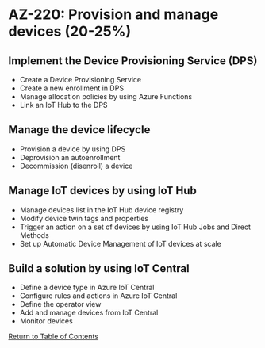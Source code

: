 # AZ-220: Provision and manage devices (20-25%)
## Implement the Device Provisioning Service (DPS)
- Create a Device Provisioning Service
- Create a new enrollment in DPS
- Manage allocation policies by using Azure Functions
- Link an IoT Hub to the DPS

## Manage the device lifecycle
- Provision a device by using DPS
- Deprovision an autoenrollment
- Decommission (disenroll) a device

## Manage IoT devices by using IoT Hub
- Manage devices list in the IoT Hub device registry
- Modify device twin tags and properties
- Trigger an action on a set of devices by using IoT Hub Jobs and Direct Methods
- Set up Automatic Device Management of IoT devices at scale

## Build a solution by using IoT Central
- Define a device type in Azure IoT Central
- Configure rules and actions in Azure IoT Central
- Define the operator view
- Add and manage devices from IoT Central
- Monitor devices

[Return to Table of Contents](README.md)